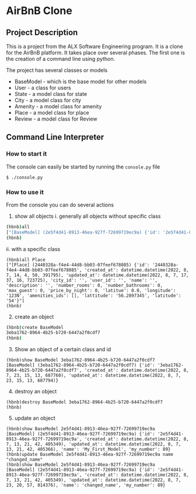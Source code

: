 # AirBnB Clone

## Project Description

This is a project from the ALX Software Engineering program. It is a clone for the AirBnB platform. It takes place over several phases. The first one is the creation of a command line using python.

The project has several classes or models
 - BaseModel - which is the base model for other models
 - User - a class for users
 - State - a model class for state
 - City - a model class for city
 - Amenity - a model class for amenity
 - Place - a model class for place
 - Review - a model class for Review

## Command Line Interpreter
### How to start it
The console can easily be started by running the `console.py` file

`$ ./console.py`

### How to use it
From the console you can do several actions

1. show all objects
i. generally all objects without specific class
```bash
(hbnb)all
["[BaseModel] (2e5f4d41-8913-46ea-927f-72699719ec9a) {'id': '2e5f4d41-8913-46ea-927f-72699719ec9a', 'created_at': datetime.datetime(2022, 8, 7, 13, 21, 42, 405349), 'updated_at': datetime.datetime(2022, 8, 7, 13, 21, 42, 405366), 'name': 'My_First_Model', 'my_number': 89}", "[BaseModel] (d5d6bf45-1b29-4c59-8150-0463e852a478) {'id': 'd5d6bf45-1b29-4c59-8150-0463e852a478', 'created_at': datetime.datetime(2022, 8, 7, 13, 21, 43, 671330), 'updated_at': datetime.datetime(2022, 8, 7, 13, 21, 43, 671342), 'name': 'My_First_Model', 'my_number': 89}", "[BaseModel] (032e58fd-d3bb-4892-a610-bdc5d23ffe63) {'id': '032e58fd-d3bb-4892-a610-bdc5d23ffe63', 'created_at': datetime.datetime(2022, 8, 7, 13, 21, 46, 497997), 'updated_at': datetime.datetime(2022, 8, 7, 13, 21, 46, 498008), 'name': 'My_First_Model', 'my_number': 89}" ... ]
(hbnb)
```

ii. with a specific class
```
(hbnb)all Place
["[Place] (2440328a-f4e4-44d8-bb03-07feef678085) {'id': '2440328a-f4e4-44d8-bb03-07feef678085', 'created_at': datetime.datetime(2022, 8, 7, 14, 4, 50, 391795), 'updated_at': datetime.datetime(2022, 8, 7, 17, 37, 16, 723725), 'city_id': '', 'user_id': '', 'name': '', 'description': '', 'number_rooms': 0, 'number_bathrooms': 0, 'max_guest': 0, 'price_by_night': 0, 'latitue': 0.0, 'longitude': '123N', 'amenities_ids': [], 'lattitude': '56.2897345', 'latitude': '54'}"]
(hbnb)
```

2. create an object
```bash
(hbnb)create BaseModel
3eba1762-8964-4b25-b720-6447a2f0cdf7
(hbnb)
```

3. Show an object of a certain class and id
```
(hbnb)show BaseModel 3eba1762-8964-4b25-b720-6447a2f0cdf7
[BaseModel] (3eba1762-8964-4b25-b720-6447a2f0cdf7) {'id': '3eba1762-8964-4b25-b720-6447a2f0cdf7', 'created_at': datetime.datetime(2022, 8, 7, 23, 15, 13, 687760), 'updated_at': datetime.datetime(2022, 8, 7, 23, 15, 13, 687794)}
```

4. destroy an object
```
(hbnb)destroy BaseModel 3eba1762-8964-4b25-b720-6447a2f0cdf7
(hbnb)
```

5. update an object
```
(hbnb)show BaseModel 2e5f4d41-8913-46ea-927f-72699719ec9a
[BaseModel] (2e5f4d41-8913-46ea-927f-72699719ec9a) {'id': '2e5f4d41-8913-46ea-927f-72699719ec9a', 'created_at': datetime.datetime(2022, 8, 7, 13, 21, 42, 405349), 'updated_at': datetime.datetime(2022, 8, 7, 13, 21, 42, 405366), 'name': 'My_First_Model', 'my_number': 89}
(hbnb)update BaseModel 2e5f4d41-8913-46ea-927f-72699719ec9a name "changed_name"
(hbnb)show BaseModel 2e5f4d41-8913-46ea-927f-72699719ec9a
[BaseModel] (2e5f4d41-8913-46ea-927f-72699719ec9a) {'id': '2e5f4d41-8913-46ea-927f-72699719ec9a', 'created_at': datetime.datetime(2022, 8, 7, 13, 21, 42, 405349), 'updated_at': datetime.datetime(2022, 8, 7, 23, 20, 57, 814376), 'name': 'changed_name', 'my_number': 89}
```
